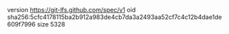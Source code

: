 version https://git-lfs.github.com/spec/v1
oid sha256:5cfc4178115ba2b912a983de4cb7da3a2493aa52cf7c4c12b4dae1de609f7996
size 5328
